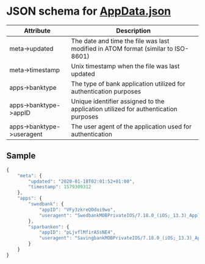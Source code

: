 # JSON schema for [AppData.json](../src/AppData.json)

| Attribute                 | Description                                                                        |
|---------------------------|------------------------------------------------------------------------------------|
| meta->updated             | The date and time the file was last modified in ATOM format (similar to ISO-8601)  | 
| meta->timestamp           | Unix timestamp when the file was last updated                                      | 
| apps->banktype            | The type of bank application utilized for authentication purposes                  |
| apps->banktype->appID     | Unique identifier assigned to the application utilized for authentication purposes |
| apps->banktype->useragent | The user agent of the application used for authentication                          |
 
## Sample 
```javascript
{
    "meta": {
        "updated": "2020-01-18T02:01:52+01:00",
        "timestamp": 1579309312
    },
    "apps": {
        "swedbank": {
            "appID": "VFy3zkreQOdoi9wo",
            "useragent": "SwedbankMOBPrivateIOS/7.18.0_(iOS;_13.3)_Apple/iPhone10,6"
        },
        "sparbanken": {
            "appID": "pLjvflMfirASsNE4",
            "useragent": "SavingbankMOBPrivateIOS/7.18.0_(iOS;_13.3)_Apple/iPhone10,6"
        }
    }
}
```